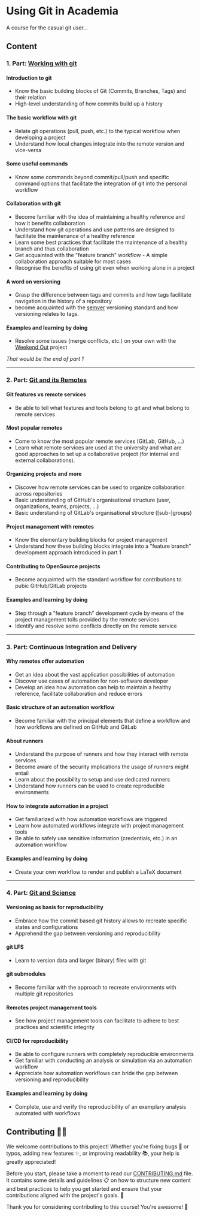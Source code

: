 # Using Git in Academia

A course for the casual git user...

 <!-- readme-include -->
## Content

 <!-- syllabus-include -->

### 1. Part: [Working with git](https://github.com/t4d-gmbh/working-with-git)

#### Introduction to git
- Know the basic building blocks of Git (Commits, Branches, Tags) and their relation
- High-level understanding of how commits build up a history

#### The basic workflow with git
- Relate git operations (pull, push, etc.) to the typical workflow when developing a project
- Understand how local changes integrate into the remote version and vice-versa

#### Some useful commands
- Know some commands beyond commit/pull/push and specific command options that facilitate the integration of git into the personal workflow

#### Collaboration with git
- Become familiar with the idea of maintaining a healthy reference and how it benefits collaboration
- Understand how git operations and use patterns are designed to facilitate the maintenance of a healthy reference
- Learn some best practices that facilitate the maintenance of a healthy branch and thus collaboration
- Get acquainted with the "feature branch" workflow - A simple collaboration approach suitable for most cases
- Recognise the benefits of using git even when working alone in a project

#### A word on versioning
- Grasp the difference between tags and commits and how tags facilitate navigation in the history of a repository
- become acquainted with the [semver](semver.org) versioning standard and how versioning relates to tags.

#### Examples and learning by doing
- Resolve some issues (merge conflicts, etc.) on your own with the [Weekend Out](https://github.com/t4d-gmbh/Weekend-Out) project

_That would be the end of part 1_



---

### 2. Part: [Git and its Remotes](https://github.com/t4d-gmbh/git-and-its-remotes)

#### Git features vs remote services
- Be able to tell what features and tools belong to git and what belong to remote services

#### Most popular remotes
- Come to know the most popular remote services (GitLab, GitHub, ...)
- Learn what remote services are used at the university and what are good approaches to set up a collaborative project (for internal and external collaborations).

#### Organizing projects and more
- Discover how remote services can be used to organize collaboration across repositories
- Basic understanding of GitHub's organisational structure (user, organizations, teams, projects, ...)
- Basic understanding of GitLab's organisational structure ([sub-]groups)

#### Project management with remotes
- Know the elementary building blocks for project management
- Understand how these building blocks integrate into a "feature branch" development approach introduced in part 1

#### Contributing to OpenSource projects
- Become acquainted with the standard workflow for contributions to pubic GitHub/GitLab projects

#### Examples and learning by doing
- Step through a "feature branch" development cycle by means of the project management tolls provided by the remote services
- Identify and resolve some conflicts directly on the remote service


---


### 3. Part: Continuous Integration and Delivery

#### Why remotes offer automation
- Get an idea about the vast application possibilities of automation
- Discover use cases of automation for non-software developer
- Develop an idea how automation can help to maintain a healthy reference, facilitate collaboration and reduce errors

#### Basic structure of an automation workflow
- Become familiar with the principal elements that define a workflow and how workflows are defined on GitHub and GitLab

#### About runners
- Understand the purpose of runners and how they interact with remote services
- Become aware of the security implications the usage of runners might entail
- Learn about the possibility to setup and use dedicated runners
- Understand how runners can be used to create reproducible environments

#### How to integrate automation in a project
- Get familiarized with how automation workflows are triggered
- Learn how automated workflows integrate with project management tools
- Be able to safely use sensitive information (credentials, etc.) in an automation workflow

#### Examples and learning by doing
- Create your own workflow to render and publish a LaTeX document


---

### 4. Part: [Git and Science](https://github.com/t4d-gmbh/git-and-science)

#### Versioning as basis for reproducibility
- Embrace how the commit based git history allows to recreate specific states and configurations
- Apprehend the gap between versioning and reproducibility

#### git LFS
- Learn to version data and larger (binary) files with git

#### git submodules
- Become familiar with the approach to recreate environments with multiple git repositories

#### Remotes project management tools
- See how project management tools can facilitate to adhere to best practices and scientific integrity

#### CI/CD for reproducibility
- Be able to configure runners with completely reproducible environments
- Get familiar with conducting an analysis or simulation via an automation workflow
- Appreciate how automation workflows can bride the gap between versioning and reproducibility

#### Examples and learning by doing
- Complete, use and verify the reproducibility of an exemplary analysis automated with workflows

<!-- syllabus-exclude-->

## Contributing 🤝🎉

We welcome contributions to this project!
Whether you're fixing bugs 🐛 or typos, adding new features ✨, or improving readability 📚, your help is greatly appreciated!

Before you start, please take a moment to read our [CONTRIBUTING.md](CONTRIBUTING.md) file.
It contains some details and guidelines 📋 on how to structure new content and best practices to help you get started and ensure that your contributions aligned with the project's goals. 🚀

Thank you for considering contributing to this course! You're awesome! 🌟

